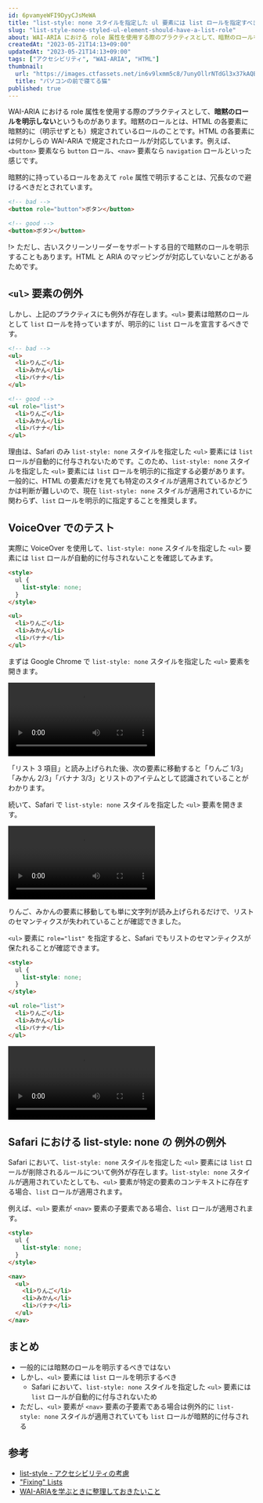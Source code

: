```yaml
---
id: 6pvamyeWFI9DyyCJsMeWA
title: "list-style: none スタイルを指定した ul 要素には list ロールを指定すべき"
slug: "list-style-none-styled-ul-element-should-have-a-list-role"
about: WAI-ARIA における role 属性を使用する際のプラクティスとして、暗黙のロールを明示しないというものがあります。しかし、`<ul>` 要素は暗黙のロールとして `list` ロールを持っていますが、明示的に `list` ロールを宣言するべきです。
createdAt: "2023-05-21T14:13+09:00"
updatedAt: "2023-05-21T14:13+09:00"
tags: ["アクセシビリティ", "WAI-ARIA", "HTML"]
thumbnail:
  url: "https://images.ctfassets.net/in6v9lxmm5c8/7unyOllrNTdGl3x37kAQBc/b6e01150e83eb40a69eae4a1604249cd/nekocatPAR584702405_TP_V4.jpg"
  title: "パソコンの前で寝てる猫"
published: true
---
```


WAI-ARIA における role 属性を使用する際のプラクティスとして、**暗黙のロールを明示しない**というものがあります。暗黙のロールとは、HTML の各要素に暗黙的に（明示せずとも）規定されているロールのことです。HTML の各要素には何かしらの WAI-ARIA で規定されたロールが対応しています。例えば、`<button>` 要素なら `button` ロール、`<nav>` 要素なら `navigation` ロールといった感じです。

暗黙的に持っているロールをあえて `role` 属性で明示することは、冗長なので避けるべきだとされています。

```html
<!-- bad -->
<button role="button">ボタン</button>

<!-- good -->
<button>ボタン</button>
```

!> ただし、古いスクリーンリーダーをサポートする目的で暗黙のロールを明示することもあります。HTML と ARIA のマッピングが対応していないことがあるためです。

## `<ul>` 要素の例外

しかし、上記のプラクティスにも例外が存在します。`<ul>` 要素は暗黙のロールとして `list` ロールを持っていますが、明示的に `list` ロールを宣言するべきです。

```html
<!-- bad -->
<ul>
  <li>りんご</li>
  <li>みかん</li>
  <li>バナナ</li>
</ul>

<!-- good -->
<ul role="list">
  <li>りんご</li>
  <li>みかん</li>
  <li>バナナ</li>
</ul>
```

理由は、Safari のみ `list-style: none` スタイルを指定した `<ul>` 要素には `list` ロールが自動的に付与されないためです。このため、`list-style: none` スタイルを指定した `<ul>` 要素には `list` ロールを明示的に指定する必要があります。一般的に、HTML の要素だけを見ても特定のスタイルが適用されているかどうかは判断が難しいので、現在 `list-style: none` スタイルが適用されているかに関わらず、`list` ロールを明示的に指定することを推奨します。

## VoiceOver でのテスト

実際に VoiceOver を使用して、`list-style: none` スタイルを指定した `<ul>` 要素には `list` ロールが自動的に付与されないことを確認してみます。

```html
<style>
  ul {
    list-style: none;
  }
</style>

<ul>
  <li>りんご</li>
  <li>みかん</li>
  <li>バナナ</li>
</ul>
```

まずは Google Chrome で `list-style: none` スタイルを指定した `<ul>` 要素を開きます。

<video src="https://videos.ctfassets.net/in6v9lxmm5c8/6YR2Ixw89uJV5fdeoKv8tX/9ce175d300368f773ae61233420e0068/_____________2023-05-21_14.41.47.mov" controls></video>

「リスト 3 項目」と読み上げられた後、次の要素に移動すると「りんご 1/3」「みかん 2/3」「バナナ 3/3」とリストのアイテムとして認識されていることがわかります。

続いて、Safari で `list-style: none` スタイルを指定した `<ul>` 要素を開きます。

<video src="https://videos.ctfassets.net/in6v9lxmm5c8/1akbryd5stkT6udtbCpJH2/dcbb546fa65a425e1e539be3be653ff2/_____________2023-05-21_14.47.06.mov" controls></video>

りんご、みかんの要素に移動しても単に文字列が読み上げられるだけで、リストのセマンティクスが失われていることが確認できました。

`<ul>` 要素に `role="list"` を指定すると、Safari でもリストのセマンティクスが保たれることが確認できます。

```html
<style>
  ul {
    list-style: none;
  }
</style>

<ul role="list">
  <li>りんご</li>
  <li>みかん</li>
  <li>バナナ</li>
</ul>
```

<video src="https://videos.ctfassets.net/in6v9lxmm5c8/7qOf2ExJrUcjuLGkKo48hd/02bfab454e4e9799ff2b103fc3d44ac4/_____________2023-05-21_14.51.52.mov" controls></video>

## Safari における list-style: none の 例外の例外

Safari において、`list-style: none` スタイルを指定した `<ul>` 要素には `list` ロールが削除されるルールについて例外が存在します。`list-style: none` スタイルが適用されていたとしても、`<ul>` 要素が特定の要素のコンテキストに存在する場合、`list` ロールが適用されます。

例えば、`<ul>` 要素が `<nav>` 要素の子要素である場合、`list` ロールが適用されます。

```html
<style>
  ul {
    list-style: none;
  }
</style>

<nav>
  <ul>
    <li>りんご</li>
    <li>みかん</li>
    <li>バナナ</li>
  </ul>
</nav>
```

## まとめ

- 一般的には暗黙のロールを明示するべきではない
- しかし、`<ul>` 要素には `list` ロールを明示するべき
  - Safari において、`list-style: none` スタイルを指定した `<ul>` 要素には `list` ロールが自動的に付与されないため
- ただし、`<ul>` 要素が `<nav>` 要素の子要素である場合は例外的に `list-style: none` スタイルが適用されていても `list` ロールが暗黙的に付与される

## 参考

- [list-style - アクセシビリティの考慮](https://developer.mozilla.org/ja/docs/Web/CSS/list-style#%E3%82%A2%E3%82%AF%E3%82%BB%E3%82%B7%E3%83%93%E3%83%AA%E3%83%86%E3%82%A3%E3%81%AE%E8%80%83%E6%85%AE)
- ["Fixing" Lists](https://www.scottohara.me/blog/2019/01/12/lists-and-safari.html)
- [WAI-ARIAを学ぶときに整理しておきたいこと](https://zenn.dev/yusukehirao/articles/e3512a58df58fd)